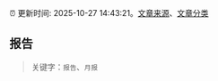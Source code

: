 :alarm_clock: 更新时间: 2025-10-27 14:43:21。[文章来源](/README.md)、[文章分类](/TAGS.md)

## 报告


> 关键字：`报告`、`月报`



